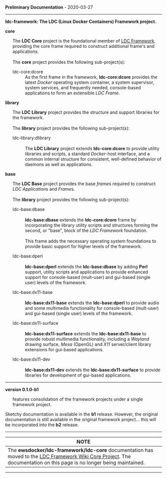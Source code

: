 
__Preliminary Documentation__ - 2020-03-27
____  
__ldc-framework: The LDC (Linux Docker Containers) Framework project.__  

<b>core</b>
<ul>
 The <b>LDC Core</b> project is the foundational member of <a href="https:// github.com/ewsdocker/ldc-framework.wiki">LDC Framework</a>, providing the core frame required to construct additional frame's and applications.
<br><br>
 The <b>core</b> project provides the following sub-project(s):
 <dl>
  <dt>ldc-core:dcore</dt>
  <dd>
   As the first frame in the framework, <b>ldc-core:dcore</b> provides the latest <i>Docker</i> operating system container, a system supervisor, system services, and frequently needed, console-based applications to form an extensible <i>LDC Frame</i>.
  </dd>
 </dl>
</ul>

<b>library</b>
<ul>
The <b>LDC Library</b> project provides the structure and support libraries for the framework.
 <br><br>
 The <b>library</b> project provides the following sub-project(s):
 <dl>
  <dt>ldc-library:dlibrary</dt>
  <dd>
<br>The <b>LDC Library</b> project extends <b>ldc-core:dcore</b> to provide utility libraries and scripts, a standard <i>Docker</i>-host interface, and a common internal structure for consistent, well-defined behavior of daemons as well as applications.
  </dd>
 </dl>
</ul>

<b>base</b>
<ul>
The <b>LDC Base</b> project provides the base <i>frame</i>s required to construct <i>LDC Application</i>s and <i>Frame</i>s.
 <br><br>
 The <b>library</b> project provides the following sub-project(s):
 <dl>
  <dt>ldc-base:dbase</dt>
  <dd>
   <br><b>ldc-base:dbase</b> extends the <b>ldc-core:dcore</b> frame by incorporating 
   the library utility scripts and structures forming the second, or "base", block 
   of the <i>LDC Framework</i> foundation.
   <br><br>
   This frame adds the necessary operating system foundations to provide basic support
   for higher levels of the framework.
  </dd>
 </dl>
 
 <dl>
  <dt>ldc-base:dperl</dt>
  <dd>
   <br><b>ldc-base:dperl</b> extends the <b>ldc-base:dbase</b> by adding <b>Perl</b>
   support, utility scripts and applications to provide enhanced support for 
   console-based (mult-user) and gui-based (single user) levels of the framework.
  </dd>
 </dl>

 <dl>
  <dt>ldc-base:dx11-base</dt>
  <dd>
   <br><b>ldc-base:dx11-base</b> extends the <b>ldc-base:dperl</b> to provide audio
   and some multimedia functionality for console-based (mult-user) and gui-based
   (single user) levels of the framework.
  </dd>
 </dl>

 <dl>
  <dt>ldc-base:dx11-surface</dt>
  <dd>
   <br><b>ldc-base:dx11-surface</b> extends the <b>ldc-base:dx11-base</b> to provide
   robust multimedia functionality, including a <i>Wayland</i> drawing surface, 
   <i>Mesa</i> (OpenGL) and <i>X11</i> server/client library extensions for 
   gui-based applications.
  </dd>
 </dl>

 <dl>
  <dt>ldc-base:dx11-dev</dt>
  <dd>
   <br><b>ldc-base:dx11-dev</b> extends the <b>ldc-base:dx11-surface</b> to provide
   libraries for development of gui-based applications.
  </dd>
 </dl>

</ul>


____  
__version 0.1.0-b1__  

<ul>  
features consolidation of the framework projects under a single framework project.  
</ul>  

Sketchy documentation is available in the __b1__ release.  However, the original documentation is still available in the original framework project... this will be incorporated into the __b2__ release.  

____  

<table>
 <thead>
  <tr><th>NOTE</th></tr>
 </thead>
 <tbody>
  <tr><td>The <b>ewsdocker/ldc-framework/ldc-core</b> documentation has moved to the <a href="https://github.com/ewsdocker/ldc-framework/wiki/ldc-core">LDC Framework Wiki Core Project</a>.  The documentation on this page is no longer being maintained. </td>
  </tr>
 </tbody>
</table>  

____  
